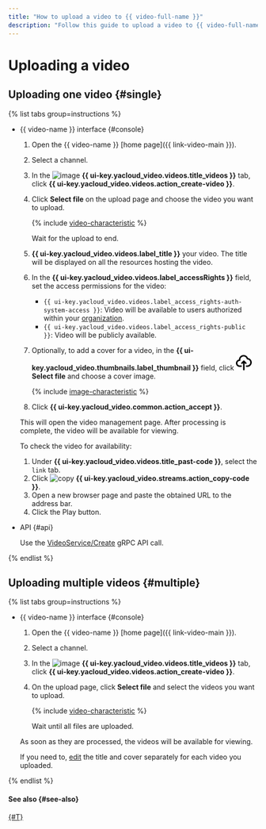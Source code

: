 ```yaml
---
title: "How to upload a video to {{ video-full-name }}"
description: "Follow this guide to upload a video to {{ video-full-name }}."
---
```


# Uploading a video

## Uploading one video {#single}

{% list tabs group=instructions %}

- {{ video-name }} interface {#console}

  1. Open the {{ video-name }} [home page]({{ link-video-main }}).
  1. Select a channel.
  1. In the ![image](../../../_assets/console-icons/circle-play.svg) **{{ ui-key.yacloud_video.videos.title_videos }}** tab, click **{{ ui-key.yacloud_video.videos.action_create-video }}**.
  1. Click **Select file** on the upload page and choose the video you want to upload.

      {% include [video-characteristic](../../../_includes/video/video-characteristic.md) %}

      Wait for the upload to end.

  1. **{{ ui-key.yacloud_video.videos.label_title }}** your video. The title will be displayed on all the resources hosting the video.
  1. In the **{{ ui-key.yacloud_video.videos.label_accessRights }}** field, set the access permissions for the video:

      * `{{ ui-key.yacloud_video.videos.label_access_rights-auth-system-access }}`: Video will be available to users authorized within your [organization](../../../organization/quickstart.md).
      * `{{ ui-key.yacloud_video.videos.label_access_rights-public }}`: Video will be publicly available.

  1. Optionally, to add a cover for a video, in the **{{ ui-key.yacloud_video.thumbnails.label_thumbnail }}** field, click ![image](../../../_assets/console-icons/cloud-arrow-up-in.svg) **Select file** and choose a cover image.

      {% include [image-characteristic](../../../_includes/video/image-characteristic.md) %}

  1. Click **{{ ui-key.yacloud_video.common.action_accept }}**.

  This will open the video management page. After processing is complete, the video will be available for viewing.

  To check the video for availability:

  1. Under **{{ ui-key.yacloud_video.videos.title_past-code }}**, select the `link` tab.
  1. Click ![copy](../../../_assets/console-icons/copy.svg) **{{ ui-key.yacloud_video.streams.action_copy-code }}**.
  1. Open a new browser page and paste the obtained URL to the address bar.
  1. Click the Play button.

- API {#api}

  Use the [VideoService/Create](../../api-ref/grpc/video_service.md#Create) gRPC API call.

{% endlist %}


## Uploading multiple videos {#multiple}

{% list tabs group=instructions %}

- {{ video-name }} interface {#console}

  1. Open the {{ video-name }} [home page]({{ link-video-main }}).
  1. Select a channel.
  1. In the ![image](../../../_assets/console-icons/circle-play.svg) **{{ ui-key.yacloud_video.videos.title_videos }}** tab, click **{{ ui-key.yacloud_video.videos.action_create-video }}**.
  1. On the upload page, click **Select file** and select the videos you want to upload.

      {% include [video-characteristic](../../../_includes/video/video-characteristic.md) %}

      Wait until all files are uploaded.

  As soon as they are processed, the videos will be available for viewing.

  If you need to, [edit](./update.md) the title and cover separately for each video you uploaded.

{% endlist %}

#### See also {#see-also}

[{#T}](./update.md)